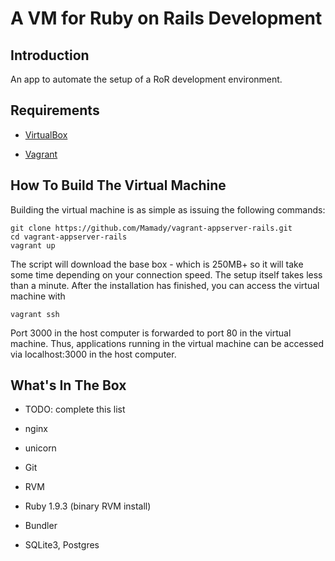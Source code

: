# A VM for Ruby on Rails Development

## Introduction

An app to automate the setup of a RoR development environment.

## Requirements

* [VirtualBox](https://www.virtualbox.org)

* [Vagrant](http://vagrantup.com)

## How To Build The Virtual Machine

Building the virtual machine is as simple as issuing the following commands:

    git clone https://github.com/Mamady/vagrant-appserver-rails.git
    cd vagrant-appserver-rails
    vagrant up

The script will download the base box - which is 250MB+ so it will take some time depending on your connection speed. The setup itself takes less than a minute. After the installation has finished, you can access the virtual machine with

    vagrant ssh

Port 3000 in the host computer is forwarded to port 80 in the virtual machine. Thus, applications running in the virtual machine can be accessed via localhost:3000 in the host computer.

## What's In The Box

* TODO: complete this list

* nginx

* unicorn

* Git

* RVM

* Ruby 1.9.3 (binary RVM install)

* Bundler

* SQLite3, Postgres

